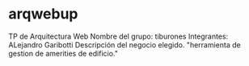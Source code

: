 # arqwebup
TP de Arquitectura Web
Nombre del grupo: tiburones
Integrantes: ALejandro Garibotti
Descripción del negocio elegido. "herramienta de gestion de amerities de edificio."
